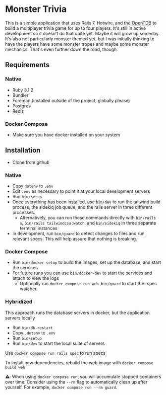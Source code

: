 # Monster Trivia

This is a simple application that uses Rails 7, Hotwire, and the [OpenTDB](https://opentdb.com) to build a multiplayer trivia game for up to four players. It's still in active development so it doesn't do that quite yet. Maybe it will grow up someday. It's also not particularly monster themed yet, but I was initially thinking to have the players have some monster tropes and maybe some monster mechanics. That's even further down the road, though.

## Requirements

### Native

* Ruby 3.1.2
* Bundler
* Foreman (installed outside of the project, globally please)
* Postgres
* Redis

### Docker Compose

* Make sure you have docker installed on your system

## Installation

* Clone from github

###  Native

* Copy `dotenv` to `.env`
* Edit `.env` as necessary to point it at your local development servers
* Run `bin/setup`
* Once everything has been installed, use `bin/dev` to run the tailwind build process, the sidekiq job queue, and the rails server in three different processes.
  * Alternatively, you can run these commands directly with `bin/rails s`, `bin/rails tailwindcss:watch`, and `bin/sidekiq` in three separate terminal instances
* In development, run `bin/guard` to detect changes to files and run relevant specs. This will help assure that nothing is breaking.

### Docker Compose

* Run `bin/docker-setup` to build the images, set up the database, and start the services
* For future runs you can use `bin/docker-dev` to start the services and attach to view the logs
  * Optionally run `docker compose run web bin/guard` to start the rspec watcher.
  
### Hybridized

This approach runs the database servers in docker, but the application servers locally

* Run `bin/db-restart`
* Copy `.dotenv` to `.env`
* Run `bin/setup`
* Run `bin/dev` to start the local suite of servers

Use `docker compose run rails spec` to run specs

To install new dependencies, rebuild the web image with `docker compose build web`

⚠️: When using `docker compose run`, you will accumulate stopped containers over time. Consider using the `--rm` flag to automatically clean up after yourself. For example, `docker compose run --rm guard`.
